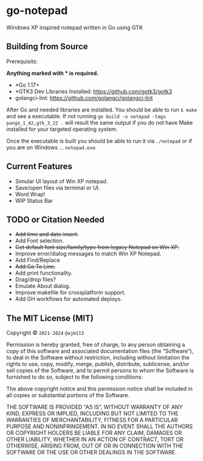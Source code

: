 # go-notepad

Windows XP inspired notepad written in Go using GTK

## Building from Source

Prerequisits:

**Anything marked with * is required.**

- *Go 1.17+
- *GTK3 Dev Libraries Installed: <https://github.com/gotk3/gotk3>
- golangci-lint: <https://github.com/golangci/golangci-lint>

After Go and needed libraries are installed. You should be able to run `$ make` and see a executable.
If not running `go build -o notepad -tags pango_1_42,gtk_3_22 .` will result the same output if you do not have Make installed for your targeted operating system.

Once the executable is built you should be able to run it via `./notepad` or if you are on Windows ... `notepad.exe`.

## Current Features

- Simular UI layout of Win XP notepad.
- Save/open files via terminal or UI.
- Word Wrap!
- WIP Status Bar

## TODO or Citation Needed

- ~~Add time and date insert.~~
- Add Font selection.
- ~~Get default font size/family/type from legacy Notepad on Win XP.~~
- Improve error/dialog messages to match Win XP Notepad.
- Add Find/Replace
- ~~Add Go To Line.~~
- Add print functionality.
- Drag/drop files?
- Emulate About dialog.
- Improve makefile for crossplatform support.
- Add GH workflows for automated deploys.

## The MIT License (MIT)

Copyright © `2021-2024` `@ajm113`

Permission is hereby granted, free of charge, to any person
obtaining a copy of this software and associated documentation
files (the “Software”), to deal in the Software without
restriction, including without limitation the rights to use,
copy, modify, merge, publish, distribute, sublicense, and/or sell
copies of the Software, and to permit persons to whom the
Software is furnished to do so, subject to the following
conditions:

The above copyright notice and this permission notice shall be
included in all copies or substantial portions of the Software.

THE SOFTWARE IS PROVIDED “AS IS”, WITHOUT WARRANTY OF ANY KIND,
EXPRESS OR IMPLIED, INCLUDING BUT NOT LIMITED TO THE WARRANTIES
OF MERCHANTABILITY, FITNESS FOR A PARTICULAR PURPOSE AND
NONINFRINGEMENT. IN NO EVENT SHALL THE AUTHORS OR COPYRIGHT
HOLDERS BE LIABLE FOR ANY CLAIM, DAMAGES OR OTHER LIABILITY,
WHETHER IN AN ACTION OF CONTRACT, TORT OR OTHERWISE, ARISING
FROM, OUT OF OR IN CONNECTION WITH THE SOFTWARE OR THE USE OR
OTHER DEALINGS IN THE SOFTWARE.
